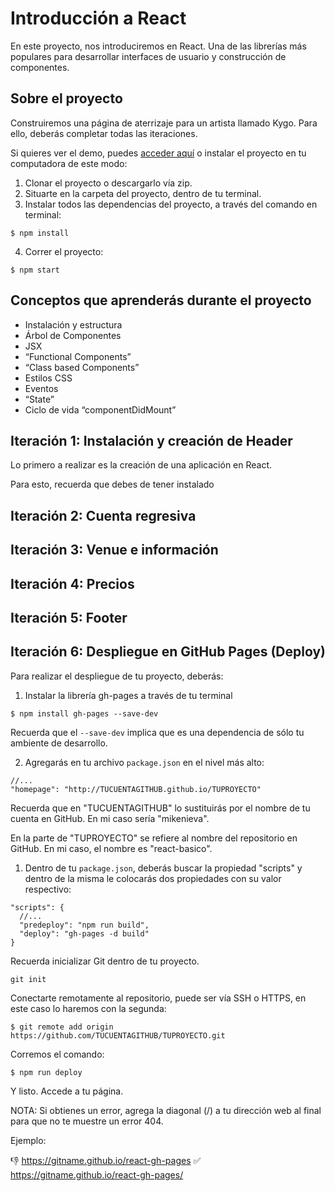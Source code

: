 # Introducción a React

En este proyecto, nos introduciremos en React. Una de las librerías más populares para desarrollar interfaces de usuario y construcción de componentes.


## Sobre el proyecto

Construiremos una página de aterrizaje para un artista llamado Kygo. Para ello, deberás completar todas las iteraciones.

Si quieres ver el demo, puedes [acceder aquí](https://mikenieva.github.io/react-basico/) o instalar el proyecto en tu computadora de este modo:

1. Clonar el proyecto o descargarlo vía zip.
2. Situarte en la carpeta del proyecto, dentro de tu terminal.
3. Instalar todos las dependencias del proyecto, a través del comando en terminal:

`$ npm install`

4. Correr el proyecto:

`$ npm start`


## Conceptos que aprenderás durante el proyecto
 - Instalación y estructura
 - Árbol de Componentes
 - JSX
 - “Functional Components”
 - “Class based Components”
 - Estilos CSS
 - Eventos
 - “State”
 - Ciclo de vida “componentDidMount”


## Iteración 1: Instalación y creación de Header

Lo primero a realizar es la creación de una aplicación en React.

Para esto, recuerda que debes de tener instalado 


## Iteración 2: Cuenta regresiva

## Iteración 3: Venue e información

## Iteración 4: Precios

## Iteración 5: Footer

## Iteración 6: Despliegue en GitHub Pages (Deploy)

Para realizar el despliegue de tu proyecto, deberás:

1. Instalar la librería gh-pages a través de tu terminal

`$ npm install gh-pages --save-dev`

Recuerda que el `--save-dev` implica que es una dependencia de sólo tu ambiente de desarrollo.

2. Agregarás en tu archivo `package.json` en el nivel más alto:

~~~~
//...
"homepage": "http://TUCUENTAGITHUB.github.io/TUPROYECTO"
~~~~

Recuerda que en "TUCUENTAGITHUB" lo sustituirás por el nombre de tu cuenta en GitHub. En mi caso sería "mikenieva".

En la parte de "TUPROYECTO" se refiere al nombre del repositorio en GitHub. En mi caso, el nombre es "react-basico".

1. Dentro de tu `package.json`, deberás buscar la propiedad "scripts" y dentro de la misma le colocarás dos propiedades con su valor respectivo:

~~~~
"scripts": {
  //...
  "predeploy": "npm run build",
  "deploy": "gh-pages -d build"
}
~~~~

Recuerda inicializar Git dentro de tu proyecto.

~~~~
git init
~~~~

Conectarte remotamente al repositorio, puede ser vía SSH o HTTPS, en este caso lo haremos con la segunda:

~~~~
$ git remote add origin https://github.com/TUCUENTAGITHUB/TUPROYECTO.git
~~~~

Corremos el comando:

`$ npm run deploy`

Y listo. Accede a tu página. 

NOTA: Si obtienes un error, agrega la diagonal (/) a tu dirección web al final para que no te muestre un error 404.

Ejemplo:

👎 https://gitname.github.io/react-gh-pages 
✅ https://gitname.github.io/react-gh-pages/